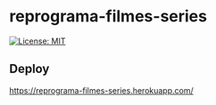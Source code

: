 # reprograma-filmes-series

[![License: MIT](https://img.shields.io/badge/License-MIT-blue.svg)](https://opensource.org/licenses/MIT)

## Deploy 

https://reprograma-filmes-series.herokuapp.com/
